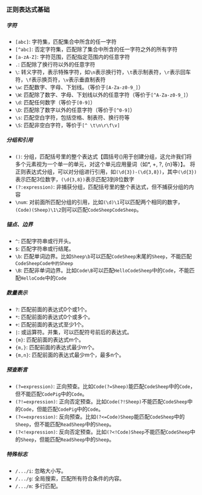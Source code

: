 ### 正则表达式基础
##### 字符
* `[abc]`: 字符集，匹配集合中所含的任一字符
* `[^abc]`: 否定字符集，匹配除了集合中所含的任一字符之外的所有字符
* `[a-zA-Z]`: 字符范围，匹配指定范围内的任意字符
* ` . `: 匹配除了换行符以外的任意字符
* `\`: 转义字符，表示特殊字符，如` \n `表示换行符，` \t `表示制表符，`\r`表示回车符，`\f`表示换页符，`\v`表示垂直制表符
* `\w`: 匹配数字、字母、下划线。（等价于`[A-Za-z0-9_]`）
* `\W`: 匹配除了数字、字母、下划线以外的任意字符（等价于`[^A-Za-z0-9_]`）
* `\d`: 匹配任何数字（等价于`[0-9]`）
* `\D`: 匹配除了数字以外的任意字符（等价于`[^0-9]`）
* `\s`: 匹配空白字符，包括空格、制表符、换行符等
* `\S`: 匹配非空白字符，等价于`[^ \t\n\r\f\v]`

##### 分组和引用
* `()`: 分组，匹配括号里的整个表达式【圆括号()用于创建分组，这允许我们将多个元素视为一个单一的单元，对这个单元应用量词（如*, +, ?, {n}等）】。
将正则表达式分组，可以对分组进行引用，如`(\d{3})-(\d{3,8})`，其中`(\d{3})`表示匹配3位数字，`(\d{3,8})`表示匹配3到8位数字
* `(?:expression)`: 非捕获分组，匹配括号里的整个表达式，但不捕获分组的内容
* `\num`: 对前面所匹配分组的引用，比如`(\d)\1`可以匹配两个相同的数字，`(Code)(Sheep)\1\2`则可以匹配`CodeSheepCodeSheep`。

##### 锚点、边界
* `^`: 匹配字符串或行开头。
* `$`: 匹配字符串或行结尾。
* `\b`: 匹配单词边界。比如`Sheep\b`可以匹配`CodeSheep`末尾的`Sheep`，不能匹配`CodeSheepCode中的Sheep`
* `\B`: 匹配非单词边界。比如`Code\B`可以匹配`HelloCodeSheep`中的`Code`，不能匹配`HelloCode`中的`Code`

##### 数量表示
* `?`: 匹配前面的表达式0个或1个。
* `*`: 匹配前面的表达式0个或多个。
* `+`: 匹配前面的表达式至少1个。
* `|`: 或运算符。并集，可以匹配符号前后的表达式。
* `{m}`: 匹配前面的表达式m个。
* `{m,}`: 匹配前面的表达式最少m个。
* `{m,n}`: 匹配前面的表达式最少m个，最多n个。

##### 预查断言
* `(?=expression)`: 正向预查。比如`Code(?=Sheep)`能匹配`CodeSheep`中的`Code`，但不能匹配`CodePig`中的`Code`。
* `(?!=expression)`: 正向否定预查。比如`Code(?!Sheep)`不能匹配`CodeSheep`中的`Code`，但能匹配`CodePig`中的`Code`。
* `(?<=expression)`: 反向预查。比如`(?<=Code)Sheep`能匹配`CodeSheep`中的`Sheep`，但不能匹配`ReadSheep`中的`Sheep`。
* `(?<!expression)`: 反向否定预查。比如`(?<!Code)Sheep`不能匹配`CodeSheep`中的`Sheep`，但能匹配`ReadSheep`中的`Sheep`。

##### 特殊标志
* `/.../i`: 忽略大小写。
* `/.../g`: 全局搜索，匹配所有符合条件的内容。
* `/.../m`: 多行匹配。